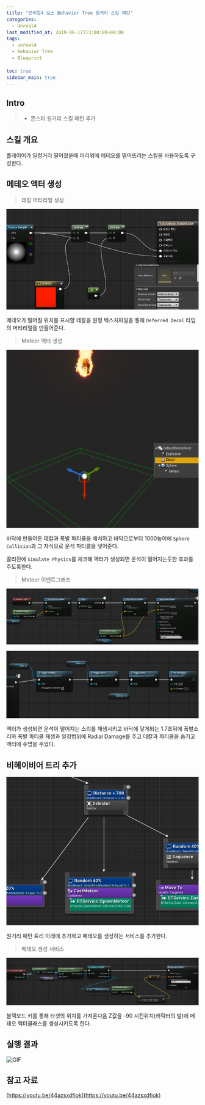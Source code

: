 ```yaml
---
title: "언리얼4 보스 Behavior Tree 원거리 스킬 패턴"
categories: 
  - Unreal4
last_modified_at: 2019-06-17T13:00:00+09:00
tags: 
  - unreal4 
  - Behavior Tree
  - Blueprint

toc: true
sidebar_main: true
---
```


## Intro

> - 몬스터 원거리 스킬 패턴 추가

## 스킬 개요

플레이어가 일정거리 떨어졌을때 머리위에 메테오를 떨어뜨리는 스킬을 사용하도록 구성한다.


## 메테오 액터 생성

> 데칼 머티리얼 생성

![decal](https://github.com/lesslate/lesslate.github.io/blob/master/assets/img/Unreal/MeteorPattern/decalmeterial.png?raw=true)

메테오가 떨어질 위치를 표시할 데칼을 원형 텍스처파일을 통해 `Deferred Decal` 타입의 머티리얼을 만들어준다.

> Meteor 액터 생성

![3](https://github.com/lesslate/lesslate.github.io/blob/master/assets/img/Unreal/MeteorPattern/3.png?raw=true)

바닥에 만들어둔 데칼과 폭발 파티클을 배치하고 바닥으로부터 1000높이에 `Sphere Collision`과 그 자식으로 운석 파티클을 넣어준다.

콜리전에 `Simulate Physics`를 체크해 액터가 생성되면 운석이 떨어지는듯한 효과를 주도록한다.

> Meteor 이벤트그래프

![4](https://github.com/lesslate/lesslate.github.io/blob/master/assets/img/Unreal/MeteorPattern/4.png?raw=true)

![5](https://github.com/lesslate/lesslate.github.io/blob/master/assets/img/Unreal/MeteorPattern/5.png?raw=true)

액터가 생성되면 운석이 떨어지는 소리를 재생시키고 바닥에 닿게되는 1.7초뒤에 폭발소리와 폭발 파티클 재생과 일정범위에 Radial Damage를 주고 데칼과 파티클을 숨기고 액터에 수명을 주었다.

## 비헤이비어 트리 추가

![1](https://github.com/lesslate/lesslate.github.io/blob/master/assets/img/Unreal/MeteorPattern/1.png?raw=true)

원거리 패턴 트리 아래에 추가하고 메테오를 생성하는 서비스를 추가한다.

> 메테오 생성 서비스

![6](https://github.com/lesslate/lesslate.github.io/blob/master/assets/img/Unreal/MeteorPattern/6.png?raw=true)

블랙보드 키를 통해 타겟의 위치를 가져온다음 Z값을 -90 시킨위치(캐릭터의 발)에 메테오 액터클래스를 생성시키도록 한다.

## 실행 결과

![GIF](https://github.com/lesslate/lesslate.github.io/blob/master/assets/img/Unreal/MeteorPattern/GIF.gif?raw=true)

## 참고 자료

[https://youtu.be/44azsxdfiok](https://youtu.be/44azsxdfiok)